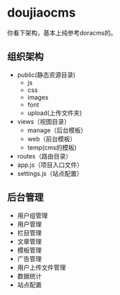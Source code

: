 # doujiaocms
你看下架构，基本上纯参考doracms的。
## 组织架构
- public(静态资源目录)
  - js
  - css
  - images
  - font
  - upload(上传文件夹)
- views（视图目录）
  - manage（后台模板）
  - web（前台模板）
   - temp(cms的模板)
- routes（路由目录）
- app.js（项目入口文件）
- settings.js（站点配置）
## 后台管理
- 用户组管理
- 用户管理
- 栏目管理
- 文章管理
- 模板管理
- 广告管理
- 用户上传文件管理
- 数据统计
- 站点配置
